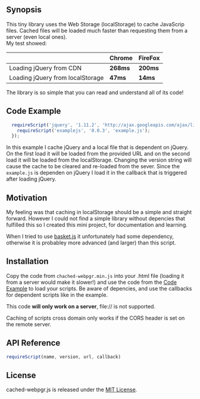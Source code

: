 ## Synopsis

This tiny library uses the Web Storage (localStorage) to cache JavaScrip files. Cached files will be loaded much faster than requesting them from a server (even local ones). <br>
  My test showed: 
  
| | Chrome | FireFox |
|---|---|---|
|Loading jQuery from CDN  | __268ms__| __200ms__|
|Loading jQuery from localStorage  | __47ms__ | __14ms__|

The library is so simple that you can read and understand all of its code!

## Code Example

```javascript   
  requireScript('jquery', '1.11.2', 'http://ajax.googleapis.com/ajax/libs/jquery/1.11.2/jquery.min.js', function(){
    requireScript('examplejs', '0.0.3', 'example.js');
  });
```
In this example I cache jQuery and a local file that is dependent on jQuery. On the first load it will be loaded from the provided URL and on the second load it will be loaded from the localStorage. Changing the version string will cause the cache to be cleared and re-loaded from the sever. Since the `example.js` is dependen on jQuery I load it in the callback that is triggered after loading jQuery.


## Motivation

My feeling was that caching in localStorage should be a simple and straight forward. However I could not find a simple library without depencies that fulfilled this so I created this mini project, for documentation and learning.

When I tried to use [basket.js](http://addyosmani.github.io/basket.js/) it unfortunately had some dependency, otherwise it is probabley more advanced (and larger) than this script. 

## Installation

Copy the code from `chached-webpgr.min.js` into your .html file (loading it from a server would make it slower!) and use the code from the [Code Example](#code-example) to load your scripts. Be aware of depencies, and use the callbacks for dependent scripts like in the example.

This code __will only work on a server__, file:// is not supported.

Caching of scripts cross domain only works if the CORS header is set on the remote server.


## API Reference

```javascript
requireScript(name, version, url, callback)
```

## License

cached-webpgr.js is released under the [MIT License](http://webpgr.mit-license.org/).
